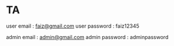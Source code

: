# TA

user email : faiz@gmail.com
user password : faiz12345

admin email : admin@gmail.com
admin password : adminpassword
